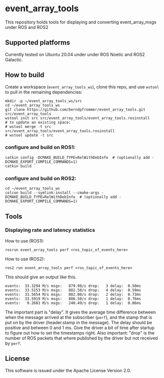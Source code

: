 # event_array_tools

This repository holds tools for displaying and converting event_array_msgs under ROS and ROS2

## Supported platforms

Currently tested on Ubuntu 20.04 under under ROS Noetic and ROS2 Galactic.


## How to build
Create a workspace (``event_array_tools_ws``), clone this repo, and use ``wstool``
to pull in the remaining dependencies:

```
mkdir -p ~/event_array_tools_ws/src
cd ~/event_array_tools_ws
git clone https://github.com/berndpfrommer/event_array_tools.git src/event_array_tools
wstool init src src/event_array_tools/event_array_tools.rosinstall
# to update an existing space:
# wstool merge -t src src/event_array_tools/event_array_tools.rosinstall
# wstool update -t src
```

### configure and build on ROS1:

```
catkin config -DCMAKE_BUILD_TYPE=RelWithDebInfo  # (optionally add -DCMAKE_EXPORT_COMPILE_COMMANDS=1)
catkin build
```

### configure and build on ROS2:

```
cd ~/event_array_tools_ws
colcon build --symlink-install --cmake-args -DCMAKE_BUILD_TYPE=RelWithDebInfo  # (optionally add -DCMAKE_EXPORT_COMPILE_COMMANDS=1)
```

## Tools

### Displaying rate and latency statistics

How to use (ROS1):
```
rosrun event_array_tools perf <ros_topic_of_events_here>
```

How to use (ROS2):
```
ros2 run event_array_tools perf <ros_topic_of_events_here>
```

This should give an output like this.
```
events:  33.3294 M/s msgs:   879.98/s drop:   3 delay:  0.50ms
events:  33.5153 M/s msgs:   882.50/s drop:   4 delay:  0.59ms
events:  33.5654 M/s msgs:   882.00/s drop:   2 delay:  0.73ms
events:  33.5919 M/s msgs:   886.50/s drop:   1 delay:  0.76ms
events:   9.2681 M/s msgs:   240.49/s drop:   1 delay:  0.86ms
```
 The important part is
"delay". It gives the average time difference between when the message
arrived at the subscriber (``perf``), and the stamp that is put on by the
driver (header.stamp in the message). The delay should be positive and
between 0 and 1 ms. Give the driver a bit of time after startup to
figure out how to set the timestamps right.
Also important: "drop" is the number of ROS packets that where
published by the driver but not received by ``perf``.

## License

This software is issued under the Apache License Version 2.0.
